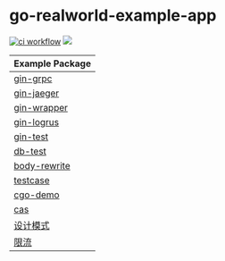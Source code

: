# go-realworld-example-app

[![ci workflow](https://github.com/wusphinx/go-realworld-example-app/actions/workflows/ci.yml/badge.svg)](https://github.com/wusphinx/go-realworld-example-app/actions/workflows/ci.yml)
<a title="Require Go Version" target="_blank" href="https://github.com/wusphinx/go-realworld-example-app"><img src="https://img.shields.io/badge/go-%3E%3D1.16-30dff3?style=flat-square&logo=go" /></a>

| Example Package               | 
| -------------------------------       | 
| [gin-grpc](/example/gin-grpc)         | 
| [gin-jaeger](/example/gin-jaeger)     | 
| [gin-wrapper](/example/gin-wrapper)   | 
| [gin-logrus](/example/gin-logrus)   | 
| [gin-test](/example/gin-test)   | 
| [db-test](/example/db-test)   | 
| [body-rewrite](/example/body-rewrite)   | 
| [testcase](/example/testcase)   | 
| [cgo-demo](/example/cgo-demo)   | 
| [cas](/example/cas)   | 
| [设计模式](/example/pattern)   | 
| [限流](/example/rate-limiting)   | 
